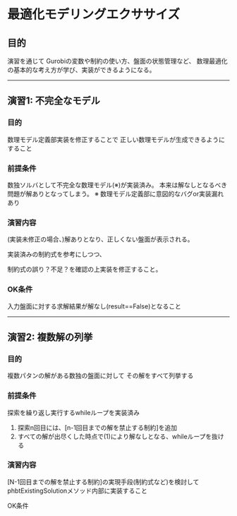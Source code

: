 
# 最適化モデリングエクササイズ


## 目的

演習を通じて
Gurobiの変数や制約の使い方、盤面の状態管理など、
数理最適化の基本的な考え方が学び、実装ができるようになる。


-----------------------------


## 演習1: 不完全なモデル

### 目的

数理モデル定義部実装を修正することで
正しい数理モデルが生成できるようにすること

### 前提条件

数独ソルバとして不完全な数理モデル(※)が実装済み。
本来は解なしとなるべき問題が解ありとなってしまう。
※ 数理モデル定義部に意図的なバグor実装漏れあり

### 演習内容

(実装未修正の場合、)解ありとなり、正しくない盤面が表示される。

実装済みの制約式を参考にしつつ、

制約式の誤り？不足？を確認の上実装を修正すること。


### OK条件

入力盤面に対する求解結果が解なし(result==False)となること


-----------------------------------


## 演習2: 複数解の列挙


### 目的

複数パタンの解がある数独の盤面に対して
その解をすべて列挙する

### 前提条件

探索を繰り返し実行するwhileループを実装済み

1. 探索n回目には、[n-1回目までの解を禁止する制約]を追加
1. すべての解が出尽くした時点で(1)により解なしとなる、whileループを抜ける


### 演習内容

[N-1回目までの解を禁止する制約]の実現手段(制約式など)を検討して
phbtExistingSolutionメソッド内部に実装すること

OK条件
